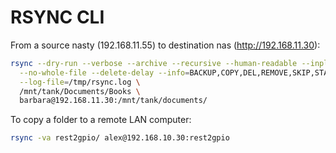 # RSYNC CLI

From a source nasty (192.168.11.55) to destination nas (http://192.168.11.30):

```sh
rsync --dry-run --verbose --archive --recursive --human-readable --inplace \
  --no-whole-file --delete-delay --info=BACKUP,COPY,DEL,REMOVE,SKIP,STATS \
  --log-file=/tmp/rsync.log \
  /mnt/tank/Documents/Books \
  barbara@192.168.11.30:/mnt/tank/documents/
```

To copy a folder to a remote LAN computer:

```sh
rsync -va rest2gpio/ alex@192.168.10.30:rest2gpio
```
